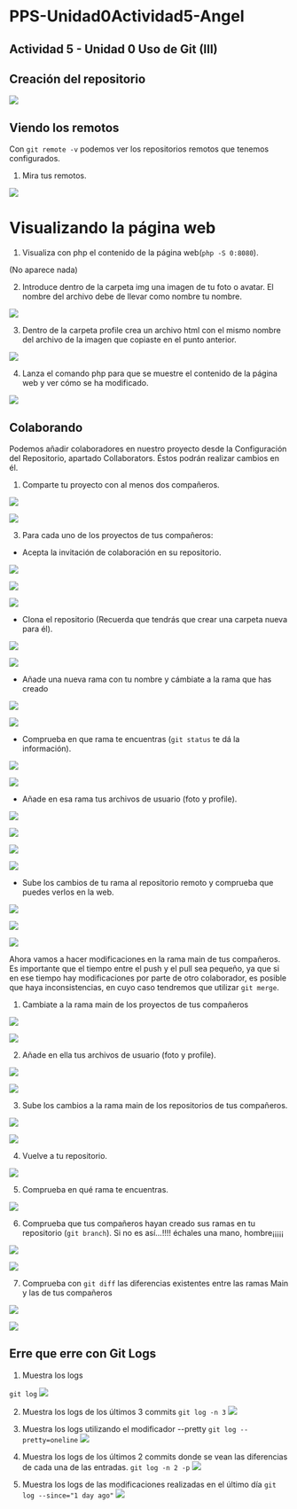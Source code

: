 # PPS-Unidad0Actividad5-Angel
## Actividad 5 - Unidad 0 Uso de Git (III)

## Creación del repositorio
![](Images/img1.png)

## Viendo los remotos
Con `git remote -v` podemos ver los repositorios remotos que tenemos configurados.

1. Mira tus remotos.
   
![](Images/img2.png)

# Visualizando la página web

1. Visualiza con php el contenido de la página web(`php -S 0:8080`).

(No aparece nada)

2. Introduce dentro de la carpeta img una imagen de tu foto o avatar. El nombre del archivo debe de llevar como nombre tu nombre.

![](Images/img3.png)

3. Dentro de la carpeta profile crea un archivo html con el mismo nombre del archivo de la imagen que copiaste en el punto anterior.

![](Images/img4.png)

4. Lanza el comando php para que se muestre el contenido de la página web y ver cómo se ha modificado.

![](Images/img5.png)

## Colaborando
Podemos añadir colaboradores en nuestro proyecto desde la Configuración del Repositorio, apartado Collaborators. Éstos podrán realizar cambios en él.


1. Comparte tu proyecto con al menos dos compañeros.

![](Images/img8.png)

![](Images/img7.png)

3. Para cada uno de los proyectos de tus compañeros:
  * Acepta la invitación de colaboración en su repositorio.
 
  ![](Images/img6.png)
  
  ![](Images/img10.png)

![](Images/img36.png)

  * Clona el repositorio (Recuerda que tendrás que crear una carpeta nueva para él).
 
  ![](Images/img11.png)
  
  ![](Images/img17.png)


  * Añade una nueva rama con tu nombre y cámbiate a la rama que has creado
  
  ![](Images/img12.png)
  
  ![](Images/img18.png)


  * Comprueba en que rama te encuentras (`git status` te dá la información).
 
  ![](Images/img13.png)
 
  ![](Images/img19.png)


  * Añade en esa rama tus archivos de usuario (foto y profile).
  
  ![](Images/img14.png)
  
  ![](Images/img15.png)
  
  ![](Images/img20.png)
 
  ![](Images/img25.png)
  
  * Sube los cambios de tu rama al repositorio remoto y comprueba que puedes verlos en la web.
 
  ![](Images/img22.png)
 
  ![](Images/img21.png)

  ![](Images/img27.png) 

 
Ahora vamos a hacer modificaciones en la rama main de tus compañeros. Es importante que el tiempo entre el push y el pull sea pequeño, ya que si en ese tiempo hay modificaciones por parte de otro colaborador, es posible que haya inconsistencias, en cuyo caso tendremos que utilizar `git merge`.


1. Cambiate a la rama main de los proyectos de tus compañeros

![](Images/img28.png)

![](Images/img33.png)


2. Añade en ella tus archivos de usuario (foto y profile).

![](Images/img29.png)

![](Images/img34.png)


3. Sube los cambios a la rama main de los repositorios de tus compañeros.

![](Images/img30.png)

![](Images/img35.png)


4. Vuelve a tu repositorio.

![](Images/img31.png)

5. Comprueba en qué rama te encuentras.

![](Images/img32.png)

6. Comprueba que tus compañeros hayan creado sus ramas en tu repositorio (`git branch`). Si no es así...!!!! échales una mano, hombre¡¡¡¡¡

![](Images/img.png)

![](Images/img.png)


7. Comprueba con `git diff` las diferencias existentes entre las ramas Main y las de tus compañeros

![](Images/img.png)

![](Images/img.png)


## Erre que erre con Git Logs

1. Muestra los logs

`git log`
![](Images/img.png)

2. Muestra los logs de los últimos 3 commits
`git log -n 3`
![](Images/img.png)

3. Muestra los logs utilizando el modificador --pretty
`git log --pretty=oneline`
![](Images/img.png)

5. Muestra los logs de los últimos 2 commits donde se vean las diferencias de cada una de las entradas.
`git log -n 2 -p`
![](Images/img.png)

7. Muestra los logs de las modificaciones realizadas en el último día
`git log --since="1 day ago"`
![](Images/img.png)



















































